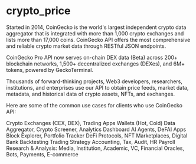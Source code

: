 # crypto_price
Started in 2014, CoinGecko is the world's largest independent crypto data aggregator that is integrated with more than 1,000 crypto exchanges and lists more than 17,000 coins. CoinGecko API offers the most comprehensive and reliable crypto market data through RESTful JSON endpoints.

CoinGecko Pro API now serves on-chain DEX data (Beta) across 200+ blockchain networks, 1,500+ decentralized exchanges (DEXes), and 6M+ tokens, powered by GeckoTerminal.

Thousands of forward-thinking projects, Web3 developers, researchers, institutions, and enterprises use our API to obtain price feeds, market data, metadata, and historical data of crypto assets, NFTs, and exchanges.

Here are some of the common use cases for clients who use CoinGecko API:

Crypto Exchanges (CEX, DEX), Trading Apps
Wallets (Hot, Cold)
Data Aggregator, Crypto Screener, Analytics Dashboard
AI Agents, DeFAI Apps
Block Explorer, Portfolio Tracker
DeFi Protocols, NFT Marketplaces, Digital Bank
Backtesting Trading Strategy
Accounting, Tax, Audit, HR Payroll
Research & Analysis: Media, Institution, Academic, VC, Financial
Oracles, Bots, Payments, E-commerce
